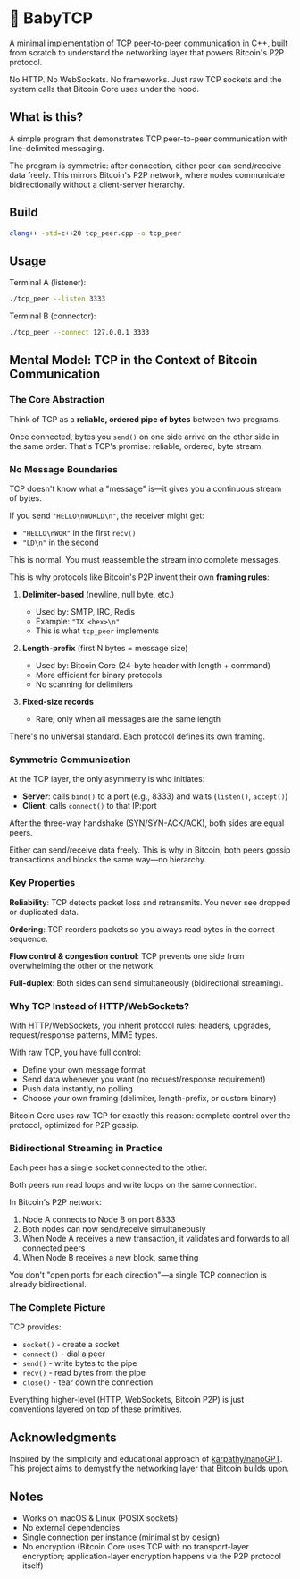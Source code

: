 # 🐣 BabyTCP 

A minimal implementation of TCP peer-to-peer communication in C++, built from scratch to understand the networking layer that powers Bitcoin's P2P protocol.

No HTTP. No WebSockets. No frameworks. Just raw TCP sockets and the system calls that Bitcoin Core uses under the hood.

## What is this?

A simple program that demonstrates TCP peer-to-peer communication with line-delimited messaging.

The program is symmetric: after connection, either peer can send/receive data freely. This mirrors Bitcoin's P2P network, where nodes communicate bidirectionally without a client-server hierarchy.

## Build

```bash
clang++ -std=c++20 tcp_peer.cpp -o tcp_peer
```

## Usage

Terminal A (listener):
```bash
./tcp_peer --listen 3333
```

Terminal B (connector):
```bash
./tcp_peer --connect 127.0.0.1 3333
```


## Mental Model: TCP in the Context of Bitcoin Communication

### The Core Abstraction

Think of TCP as a **reliable, ordered pipe of bytes** between two programs.

Once connected, bytes you `send()` on one side arrive on the other side in the same order. That's TCP's promise: reliable, ordered, byte stream.

### No Message Boundaries

TCP doesn't know what a "message" is—it gives you a continuous stream of bytes.

If you send `"HELLO\nWORLD\n"`, the receiver might get:
- `"HELLO\nWOR"` in the first `recv()`
- `"LD\n"` in the second

This is normal. You must reassemble the stream into complete messages.

This is why protocols like Bitcoin's P2P invent their own **framing rules**:

1. **Delimiter-based** (newline, null byte, etc.)
   - Used by: SMTP, IRC, Redis
   - Example: `"TX <hex>\n"`
   - This is what `tcp_peer` implements

2. **Length-prefix** (first N bytes = message size)
   - Used by: Bitcoin Core (24-byte header with length + command)
   - More efficient for binary protocols
   - No scanning for delimiters

3. **Fixed-size records**
   - Rare; only when all messages are the same length

There's no universal standard. Each protocol defines its own framing.

### Symmetric Communication

At the TCP layer, the only asymmetry is who initiates:

- **Server**: calls `bind()` to a port (e.g., 8333) and waits (`listen()`, `accept()`)
- **Client**: calls `connect()` to that IP:port

After the three-way handshake (SYN/SYN-ACK/ACK), both sides are equal peers.

Either can send/receive data freely. This is why in Bitcoin, both peers gossip transactions and blocks the same way—no hierarchy.

### Key Properties

**Reliability**: TCP detects packet loss and retransmits. You never see dropped or duplicated data.

**Ordering**: TCP reorders packets so you always read bytes in the correct sequence.

**Flow control & congestion control**: TCP prevents one side from overwhelming the other or the network.

**Full-duplex**: Both sides can send simultaneously (bidirectional streaming).

### Why TCP Instead of HTTP/WebSockets?

With HTTP/WebSockets, you inherit protocol rules: headers, upgrades, request/response patterns, MIME types.

With raw TCP, you have full control:
- Define your own message format
- Send data whenever you want (no request/response requirement)
- Push data instantly, no polling
- Choose your own framing (delimiter, length-prefix, or custom binary)

Bitcoin Core uses raw TCP for exactly this reason: complete control over the protocol, optimized for P2P gossip.

### Bidirectional Streaming in Practice

Each peer has a single socket connected to the other.

Both peers run read loops and write loops on the same connection.

In Bitcoin's P2P network:
1. Node A connects to Node B on port 8333
2. Both nodes can now send/receive simultaneously
3. When Node A receives a new transaction, it validates and forwards to all connected peers
4. When Node B receives a new block, same thing

You don't "open ports for each direction"—a single TCP connection is already bidirectional.

### The Complete Picture

TCP provides:
- `socket()` - create a socket
- `connect()` - dial a peer
- `send()` - write bytes to the pipe
- `recv()` - read bytes from the pipe
- `close()` - tear down the connection

Everything higher-level (HTTP, WebSockets, Bitcoin P2P) is just conventions layered on top of these primitives.

## Acknowledgments

Inspired by the simplicity and educational approach of [karpathy/nanoGPT](https://github.com/karpathy/nanoGPT). This project aims to demystify the networking layer that Bitcoin builds upon.

## Notes

- Works on macOS & Linux (POSIX sockets)
- No external dependencies
- Single connection per instance (minimalist by design)
- No encryption (Bitcoin Core uses TCP with no transport-layer encryption; application-layer encryption happens via the P2P protocol itself)